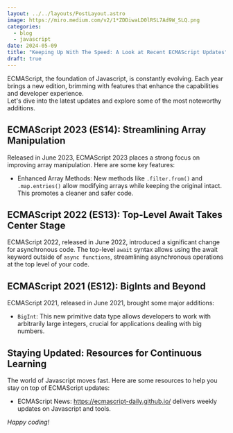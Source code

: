 ```yaml
---
layout: ../../layouts/PostLayout.astro
image: https://miro.medium.com/v2/1*ZDDiwaLD0lRSL7Ad9W_SLQ.png
categories:
  - blog
  - javascript
date: 2024-05-09
title: "Keeping Up With The Speed: A Look at Recent ECMAScript Updates"
draft: true
---
```

ECMAScript, the foundation of Javascript, is constantly evolving. Each year brings a new
edition, brimming with features that enhance the capabilities and developer experience.  \
Let's dive into the latest updates and explore some of the most noteworthy additions.

## ECMAScript 2023 (ES14): Streamlining Array Manipulation

Released in June 2023, ECMAScript 2023 places a strong focus on improving array
manipulation. Here are some key features:

* Enhanced Array Methods: New methods like `.filter.from()` and `.map.entries()` allow
  modifying arrays while keeping the original intact. This promotes a cleaner and safer code.

## ECMAScript 2022 (ES13): Top-Level Await Takes Center Stage

ECMAScript 2022, released in June 2022, introduced a significant change for asynchronous
  code. The top-level `await` syntax allows using the await keyword outside of `async functions`, streamlining asynchronous operations at the top level of your code.

## ECMAScript 2021 (ES12): BigInts and Beyond

ECMAScript 2021, released in June 2021, brought some major additions:

* `BigInt`: This new primitive data type allows developers to work with arbitrarily large integers, crucial for applications dealing with big numbers.

## Staying Updated: Resources for Continuous Learning

  The world of Javascript moves fast. Here are some resources to help you stay on top of
  ECMAScript updates:

* ECMAScript News: https://ecmascript-daily.github.io/ delivers weekly updates on Javascript
  and tools.

*Happy coding!*